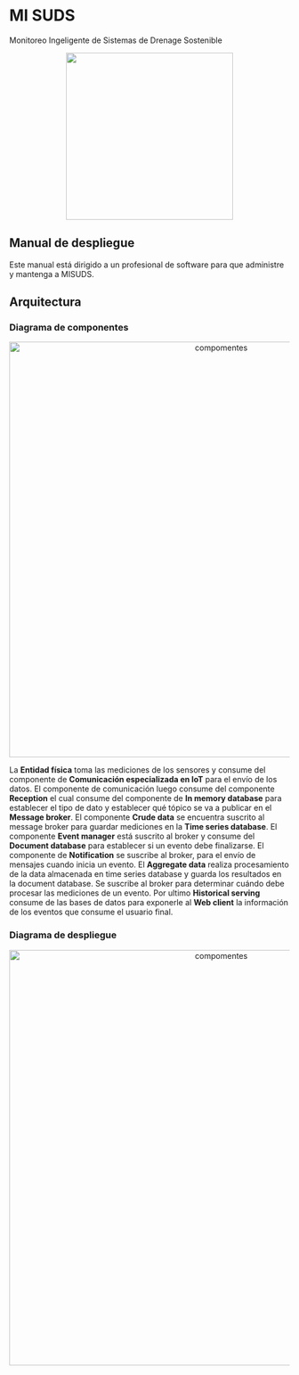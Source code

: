 # MI SUDS
Monitoreo Ingeligente de Sistemas de Drenage Sostenible

<p align="center">
<img src="https://user-images.githubusercontent.com/20799513/62122604-b21db380-b28b-11e9-9699-deeef2bdb006.png" height="300">
</p>

## Manual de despliegue

Este manual está dirigido a un profesional de software para que administre y mantenga a MISUDS.
## Arquitectura
### Diagrama de componentes 
<p align="center">
<img width="746" alt="compomentes" src="https://user-images.githubusercontent.com/20799513/62123447-90bdc700-b28d-11e9-9a86-f92fd7d3699f.png">
 </p>


La **Entidad física** toma las mediciones de los sensores y consume del componente de **Comunicación especializada en IoT** para el envío de los datos. El componente de comunicación luego consume del componente **Reception** el cual consume del componente de **In memory database** para establecer el tipo de dato y establecer qué tópico se va a publicar en el **Message broker**. El componente **Crude data** se encuentra suscrito al message broker para guardar mediciones en la **Time series database**. El componente **Event manager** está suscrito al broker y consume del **Document database** para establecer si un evento debe finalizarse. El componente de **Notification** se suscribe al broker, para el envío de mensajes cuando inicia un evento. El **Aggregate data** realiza procesamiento de la data almacenada en 
time series database y guarda los resultados en la document database. Se suscribe al broker para determinar cuándo debe procesar las mediciones de un evento. Por ultimo **Historical serving** consume de las bases de datos para exponerle al **Web client** la información de los eventos que consume el usuario final. 

### Diagrama de despliegue

<p align="center">
<img width="746" alt="compomentes" src="https://user-images.githubusercontent.com/20799513/62128912-1b58f300-b29b-11e9-9d12-1371a504ca15.png">
 </p>

